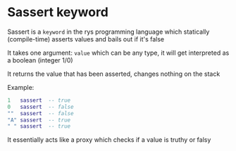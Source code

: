 # Sassert keyword

Sassert is a `keyword` in the rys programming language
which statically (compile-time) asserts values
and bails out if it's false

It takes one argument: `value`
which can be any type, it will get
interpreted as a boolean (integer 1/0)

It returns the value that has been asserted,
changes nothing on the stack

Example:

```lua
1   sassert  -- true
0   sassert  -- false
""  sassert  -- false
"A" sassert  -- true
" " sassert  -- true
```

It essentially acts like a proxy
which checks if a value is truthy or falsy
